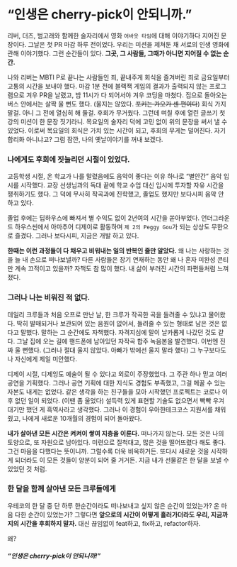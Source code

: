 # “인생은 cherry-pick이 안되니까.”

리버, 더즈, 범고래와 함께한 술자리에서 영화 `어바웃 타임`에 대해 이야기하다 지어진 문장이다. 그날은 첫 PR 마감 하루 전이었다. 우리는 미션을 제쳐둔 채 서로의 인생 영화에 관해 이야기했다. 그런 순간들이 있다. **그곳, 그 사람들, 그때가 아니면 지어질 수 없는 순간.**

나와 리버는 MBTI P로 끝나는 사람들인 죄, 끝내주게 회식을 즐겨버린 죄로 금요일부터 고통의 시간을 보내야 했다. 마감 1분 전에 블랙잭 게임의 결과가 출력되지 않는 프로그램으로 겨우 PR을 날렸고, 밤 11시가 다 되어서야 겨우 코딩을 마쳤다. 집으로 돌아오는 버스 안에서는 살짝 울 뻔도 했다. (울지는 않았다. ~~포키는 가오가 센 편이다~~) 회식 가지 말걸. 아니 그 전에 열심히 해 둘걸. 후회가 무거웠다. 그런데 며칠 후에 열린 글쓰기 첫 강의 미션이 한 문장 짓기라니. 목요일의 술자리 덕에 고민 없이 위의 문장을 써서 낼 수 있었다. 이로써 목요일의 회식은 가치 있는 시간이 되고, 후회의 무게는 덜어진다. 자기 합리화 아니냐고? 그럼 잠깐, 나의 옛날이야기를 꺼내 보겠다.

### 나에게도 후회에 짓눌리던 시절이 있었다.

고등학생 시절, 온 학교가 나를 말렸음에도 음악이 좋다는 이유 하나로 “별안간” 음악 입시를 시작했다. 교장 선생님과의 독대 끝에 학교 수업 대신 입시에 투자할 자유 시간을 쟁취하기도 했다. 그 덕에 무사히 작곡과에 진학했고, 졸업도 했지만 보다시피 음악 안 하고 있다.

졸업 후에는 딥하우스에 빠져서 별 수익도 없이 2년여의 시간을 쏟아부었다. 언더그라운드 하우스씬에서 아마추어 디제이로 활동하며 `제 2의 Peggy Gou`가 되는 상상도 무한으로 즐겼다. 그러나 보다시피, 지금은 개발 하고 있다.

**한때는 이런 과정들이 다 채우고 비워내는 일의 반복인 줄만 알았다.** 왜 나는 사랑하는 것을 늘 내 손으로 떠나보낼까? 다른 사람들은 장기 연재하는 동안 왜 나 혼자 미완성 콘티만 계속 끄적이고 있을까? 자책도 참 많이 했다. 내 삶이 부러진 시간의 파편들처럼 느껴졌다.

### 그러나 나는 비워진 적 없다.

데일리 크루들과 처음 오프로 만난 날, 한 크루가 작곡한 곡을 들려줄 수 있냐고 물어왔다. 딱히 발매되거나 보관되어 있는 음원이 없어서, 들려줄 수 있는 형태로 남은 것은 없다고 말했다. 말하는 그 순간에도 자책했다. 자격지심에 말이 날카롭게 나갔던 것도 같다. 그날 집에 오는 길에 핸드폰에 남아있던 자작곡 합주 녹음본을 발견했다. 이번엔 진짜 울 뻔했다. (그러나 절대 울지 않았다. 아빠가 밖에선 울지 말라 했다) 그 누구보다도 나 자신에게 제일 미안했다.

디제이 시절, 디제잉도 예술이 될 수 있다고 외로이 주장했었다. 그 주관 하나 믿고 여러 공연을 기획했다. 그러나 공연 기획에 대한 지식도 경험도 부족했고, 그걸 메꿀 수 있는 자본도 내게는 없었다. 같은 생각을 하는 친구들을 모아 시작했던 프로젝트는 코로나 이후 없던 일이 되었다. (이땐 좀 울었다) 설득력 있게 표현할 기술도 없으면서 빡빡 우겨 대기만 했던 게 흑역사라고 생각했다. 그러나 이 경험이 우아한테크코스 지원서를 채워줬고, 나에게 새로운 10개월의 경험이 되어 돌아왔다.

**내가 살아낸 모든 시간은 켜켜이 쌓여 지층을 이룬다.** 떠나가지 않는다. 모든 것은 나의 토양으로, 또 자원으로 남아있다. 미련으로 질척대고, 많은 것을 떨어뜨렸다 해도 좋다. 그건 마음을 다했다는 뜻이니까. 그럴수록 더욱 비옥하거든. 또다시 새로운 것을 시작하게 되더라도 이 모든 것들이 양분이 되어 줄 거거든. 지금 내가 선물같은 한 달을 보낼 수 있었던 것 처럼.

### 한 달을 함께 살아낸 모든 크루들에게

우테코의 한 달 중 단 하루 한순간이라도 떠나보내고 싶지 않은 순간이 있었는가? 온 마음 다한 순간이 있었는가? 그렇다면 **앞으로의 시간이 어떻게 흘러가더라도 우리, 지금까지의 시간을 후회하지 말자.** 대신 끊임없이 feat하고, fix하고, refactor하자.

왜?

##### “인생은 cherry-pick이 안되니까!”
